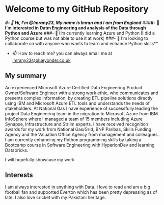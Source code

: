 # Welcome to my GitHub Repository

**_#- 👋 Hi, I’m @Imrany23, My name is Imran and I am from England_**
###**#- 👀 I’m interested in Datm Engineering and analysis of the Data through Python and Azure**
###- 🌱 I’m currently learning Azure and Python (I did a Python course but was not able to use it at work) 
###- 💞️ I’m looking to collaborate on with anyone who wants to learn and enhance Python skills**

- 📫 How to reach me? you can always email me at imrany23@blueyonder.co.uk

## My summary
An experienced Microsoft Azure Certified Data Engineering Product Owner/Software Engineer with a strong work ethic, who communicates and presents complex information, by creating ETL pipeline solutions directly using IBM and Microsoft Azure ETL tools and understands the needs of stakeholders. At National Gas I have experience of successfully leading the project Data Engineering team in the migration to Microsoft Azure from IBM InfoSphere where I managed a team of 15 members including Azure Synapse, Infrastructure and Striim experts. I have received recognition awards for my work from National Gas/Grid, BNP Paribas, Skills Funding Agency and the Valuation Office Agency from management and colleagues. I am currently enhancing my Python programming skills by taking a Bootcamp course in Software Engineering with HyperionDev and learning Databricks.

I will hopefully showcase my work 

## Interests
I am always interested in anything with Data. I love to read and am a big football fan and supported Everton which has been pretty depressing as of late. I also love cricket with my Pakistani heritage.

<!---
Imrany23/Imrany23 is a ✨ special ✨ repository because its `README.md` (this file) appears on your GitHub profile.
You can click the Preview link to take a look at your changes.
--->
